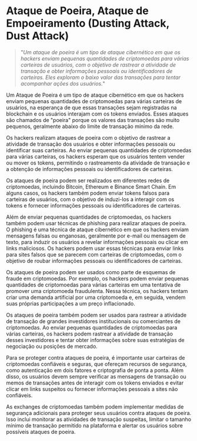 # Ataque de Poeira, Ataque de Empoeiramento (Dusting Attack, Dust Attack)

>"*Um ataque de poeira é um tipo de ataque cibernético em que os hackers enviam pequenas quantidades de criptomoedas para várias carteiras de usuários, com o objetivo de rastrear a atividade de transação e obter informações pessoais ou identificadores de carteiras. Eles exploram o baixo valor das transações para tentar acompanhar ações dos usuários.*"

Um Ataque de Poeira é um tipo de ataque cibernético em que os hackers enviam pequenas quantidades de criptomoedas para várias carteiras de usuários, na esperança de que essas transações sejam registradas na blockchain e os usuários interajam com os tokens enviados. Esses ataques são chamados de "poeira" porque os valores das transações são muito pequenos, geralmente abaixo do limite de transação mínimo da rede.

Os hackers realizam ataques de poeira com o objetivo de rastrear a atividade de transação dos usuários e obter informações pessoais ou identificar suas carteiras. Ao enviar pequenas quantidades de criptomoedas para várias carteiras, os hackers esperam que os usuários tentem vender ou mover os tokens, permitindo o rastreamento da atividade de transação e a obtenção de informações pessoais ou identificadores de carteiras.

Os ataques de poeira podem ser realizados em diferentes redes de criptomoedas, incluindo Bitcoin, Ethereum e Binance Smart Chain. Em alguns casos, os hackers também podem enviar tokens falsos para carteiras de usuários, com o objetivo de induzi-los a interagir com os tokens e fornecer informações pessoais ou identificadores de carteiras.

Além de enviar pequenas quantidades de criptomoedas, os hackers também podem usar técnicas de phishing para realizar ataques de poeira. O phishing é uma técnica de ataque cibernético em que os hackers enviam mensagens falsas ou enganosas, geralmente por e-mail ou mensagem de texto, para induzir os usuários a revelar informações pessoais ou clicar em links maliciosos. Os hackers podem usar essas técnicas para enviar links para sites falsos que se parecem com carteiras de criptomoedas, com o objetivo de roubar informações pessoais ou identificadores de carteiras.

Os ataques de poeira podem ser usados como parte de esquemas de fraude em criptomoedas. Por exemplo, os hackers podem enviar pequenas quantidades de criptomoedas para várias carteiras em uma tentativa de promover uma criptomoeda fraudulenta. Nessa técnica, os hackers tentam criar uma demanda artificial por uma criptomoeda e, em seguida, vendem suas próprias participações a um preço inflacionado.

Os ataques de poeira também podem ser usados para rastrear a atividade de transação de grandes investidores institucionais ou comerciantes de criptomoedas. Ao enviar pequenas quantidades de criptomoedas para várias carteiras, os hackers podem rastrear a atividade de transação desses investidores e tentar obter informações sobre suas estratégias de negociação ou posições de mercado.

Para se proteger contra ataques de poeira, é importante usar carteiras de criptomoedas confiáveis ​​e seguras, que ofereçam recursos de segurança, como autenticação em dois fatores e criptografia de ponta a ponta. Além disso, os usuários devem sempre verificar as mensagens de transação ou memos de transações antes de interagir com os tokens enviados e evitar clicar em links suspeitos ou fornecer informações pessoais a sites não confiáveis.

As exchanges de criptomoedas também podem implementar medidas de segurança adicionais para proteger seus usuários contra ataques de poeira. Isso inclui monitorar as atividades de transação suspeitas, limitar o tamanho mínimo de transação permitido na plataforma e alertar os usuários sobre possíveis ataques de poeira.